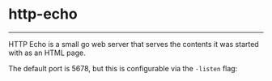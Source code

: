 # http-echo
----

HTTP Echo is a small go web server that serves the contents it was started with
as an HTML page.

The default port is 5678, but this is configurable via the `-listen` flag: